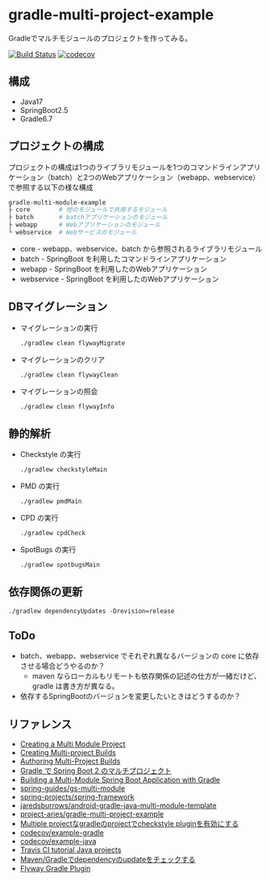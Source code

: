 # gradle-multi-project-example

Gradleでマルチモジュールのプロジェクトを作ってみる。

[![Build Status](https://travis-ci.com/izuno4t/gradle-multi-project-example.svg?branch=master)](https://travis-ci.com/izuno4t/gradle-multi-project-example)
[![codecov](https://codecov.io/gh/izuno4t/gradle-multi-project-example/branch/master/graph/badge.svg?token=DQScUGx3cz)](https://codecov.io/gh/izuno4t/gradle-multi-project-example)


## 構成

- Java17
- SpringBoot2.5
- Gradle6.7 

## プロジェクトの構成

プロジェクトの構成は1つのライブラリモジュールを1つのコマンドラインアプリケーション（batch）と2つのWebアプリケーション（webapp、webservice）で参照する以下の様な構成

```bash
gradle-multi-module-example
├ core        # 他のモジュールで共用するモジュール
├ batch       # batchアプリケーションのモジュール
├ webapp      # Webアプリケーションのモジュール
└ webservice  # Webサービスのモジュール
```

- core - webapp、webservice、batch から参照されるライブラリモジュール
- batch - SpringBoot を利用したコマンドラインアプリケーション
- webapp - SpringBoot を利用したのWebアプリケーション
- webservice - SpringBoot を利用したのWebアプリケーション

## DBマイグレーション

- マイグレーションの実行

    ```bash
    ./gradlew clean flywayMigrate
    ```

- マイグレーションのクリア

    ```bash
    ./gradlew clean flywayClean
    ```

- マイグレーションの照会

    ```bash
    ./gradlew clean flywayInfo
    ```

## 静的解析

- Checkstyle の実行

    ```bash
    ./gradlew checkstyleMain
    ```

- PMD の実行

    ```bash
    ./gradlew pmdMain
    ```

- CPD の実行

    ```bash
    ./gradlew cpdCheck
    ```

- SpotBugs の実行

    ```bash
    ./gradlew spotbugsMain
    ```

## 依存関係の更新

```
./gradlew dependencyUpdates -Drevision=release
```

## ToDo

- batch、webapp、webservice でそれぞれ異なるバージョンの core に依存させる場合どうやるのか？
  - maven ならローカルもリモートも依存関係の記述の仕方が一緒だけど、gradle は書き方が異なる。
- 依存するSpringBootのバージョンを変更したいときはどうするのか？

## リファレンス

- [Creating a Multi Module Project](https://spring.io/guides/gs/multi-module/#setting-up-the-library-project)
- [Creating Multi-project Builds](https://guides.gradle.org/creating-multi-project-builds/)
- [Authoring Multi-Project Builds](https://docs.gradle.org/current/userguide/multi_project_builds.html)
- [Gradle で Spring Boot 2 のマルチプロジェクト](https://qiita.com/opengl-8080/items/6409669dc3f8b8071af4)
- [Building a Multi-Module Spring Boot Application with Gradle](https://reflectoring.io/spring-boot-gradle-multi-module/)
- [spring-guides/gs-multi-module](https://github.com/spring-guides/gs-multi-module)
- [spring-projects/spring-framework](https://github.com/spring-projects/spring-framework)
- [jaredsburrows/android-gradle-java-multi-module-template](https://github.com/jaredsburrows/android-gradle-java-multi-module-template)
- [project-aries/gradle-multi-project-example](https://github.com/project-aries/gradle-multi-project-example)
- [Multiple projectなgradleのprojectでcheckstyle pluginを有効にする](https://moznion.hatenadiary.com/entry/2017/09/07/194913)
- [codecov/example-gradle](https://github.com/codecov/example-gradle)
- [codecov/example-java](https://github.com/codecov/example-java)
- [Travis CI tutorial Java projects](https://blog.frankel.ch/travis-ci-tutorial-for-java-projects/)
- [Maven/Gradleでdependencyのupdateをチェックする](https://hirakida29.hatenablog.com/entry/2019/11/13/151358)
- [Flyway Gradle Plugin](https://flywaydb.org/documentation/usage/gradle/)

